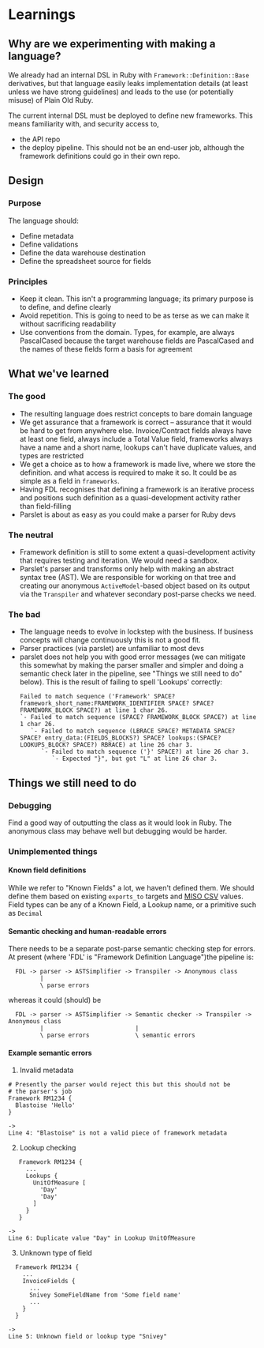 # Learnings

## Why are we experimenting with making a language?

We already had an internal DSL in Ruby with `Framework::Definition::Base` derivatives,
but that language easily leaks implementation details (at least unless we have strong guidelines)
and leads to the use (or potentially misuse) of Plain Old Ruby.

The current internal DSL must be deployed to define new frameworks. This means 
familiarity with, and security access to,
  - the API repo 
  - the deploy pipeline.
  This should not be an end-user job, although the framework definitions could go in
  their own repo.
  
## Design

### Purpose

The language should:

- Define metadata
- Define validations
- Define the data warehouse destination
- Define the spreadsheet source for fields

### Principles

- Keep it clean. This isn't a programming language; its primary purpose
  is to define, and define clearly
- Avoid repetition. This is going to need to be as terse as we can make it
  without sacrificing readability
- Use conventions from the domain. Types, for example, are always PascalCased
  because the target warehouse fields are PascalCased and the names of these
  fields form a basis for agreement
  
## What we've learned

### The good

- The resulting language does restrict concepts to bare domain language
- We get assurance that a framework is correct – assurance that it would be hard
  to get from anywhere else. Invoice/Contract fields always have at least one field, always
  include a Total Value field, frameworks always have a name and a short name, lookups can't
  have duplicate values, and types are restricted
- We get a choice as to how a framework is made live, where we store the definition.
  and what access is required to make it so. It could be as simple as a field in `frameworks`.
- Having FDL recognises that defining a framework is an iterative process and positions such 
  definition as a quasi-development activity rather than field-filling
- Parslet is about as easy as you could make a parser for Ruby devs

### The neutral

- Framework definition is still to some extent a quasi-development activity that
  requires testing and iteration. We would need a sandbox.
- Parslet's parser and transforms only help with making an abstract syntax tree (AST).
  We are responsible for working on that tree and creating our anonymous `ActiveModel`-based
  object based on its output via the `Transpiler` and whatever secondary post-parse checks
  we need. 

### The bad

- The language needs to evolve in lockstep with the business. 
  If business concepts will change continuously this is not a good fit.
- Parser practices (via parslet) are unfamiliar to most devs
- parslet does not help you with good error messages (we can mitigate this somewhat by
  making the parser smaller and simpler and doing a semantic check later in the pipeline, 
  see "Things we still need to do" below). This is the result of failing to
  spell 'Lookups' correctly:
  ```
  Failed to match sequence ('Framework' SPACE? framework_short_name:FRAMEWORK_IDENTIFIER SPACE? SPACE? FRAMEWORK_BLOCK SPACE?) at line 1 char 26.
  `- Failed to match sequence (SPACE? FRAMEWORK_BLOCK SPACE?) at line 1 char 26.
     `- Failed to match sequence (LBRACE SPACE? METADATA SPACE? SPACE? entry_data:(FIELDS_BLOCKS?) SPACE? lookups:(SPACE? LOOKUPS_BLOCK? SPACE?) RBRACE) at line 26 char 3.
        `- Failed to match sequence ('}' SPACE?) at line 26 char 3.
           `- Expected "}", but got "L" at line 26 char 3.
  ```
 
## Things we still need to do
 
### Debugging
 
Find a good way of outputting the class as it would look in Ruby. The anonymous class may behave well 
but debugging would be harder.
 
### Unimplemented things
 
#### Known field definitions
 
While we refer to "Known Fields" a lot, we haven't defined them.
We should define them based on existing `exports_to` targets and 
[MISO CSV](https://drive.google.com/file/d/1xLAABbqm1JQJhyMaXrqJc4FVpaNHcpGt/view) 
values. Field types can be any of a Known Field, a Lookup name, or a primitive
such as `Decimal`
   
#### Semantic checking and human-readable errors
 
 There needs to be a separate post-parse semantic checking step for errors. At present (where 'FDL' is 
   "Framework Definition Language")the pipeline is:
   ```
     FDL -> parser -> ASTSimplifier -> Transpiler -> Anonymous class
            |
            \ parse errors
   ```
   whereas it could (should) be
   ```
     FDL -> parser -> ASTSimplifier -> Semantic checker -> Transpiler -> Anonymous class
            |                          |
            \ parse errors             \ semantic errors
   ```
   
 #### Example semantic errors
 
 1. Invalid metadata
 ```
 # Presently the parser would reject this but this should not be
 # the parser's job
 Framework RM1234 {
   Blastoise 'Hello'
 }

->
 Line 4: "Blastoise" is not a valid piece of framework metadata
 ```
 
 2. Lookup checking
 ```
    Framework RM1234 {
      ...
      Lookups {
        UnitOfMeasure [
          'Day'
          'Day'            
        ]
      }
    }
 
 ->
 Line 6: Duplicate value "Day" in Lookup UnitOfMeasure
 ```
 
 3. Unknown type of field
 
 ```
   Framework RM1234 {
     ...
     InvoiceFields {
       ...
       Snivey SomeFieldName from 'Some field name'
       ...
     }
   }
  
 ->
 Line 5: Unknown field or lookup type "Snivey"
 ```